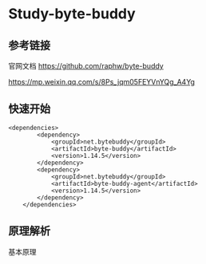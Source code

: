 # Study-byte-buddy



## 参考链接

官网文档 https://github.com/raphw/byte-buddy

https://mp.weixin.qq.com/s/8Ps_jqm05FEYVnYQg_A4Yg

## 快速开始

```
<dependencies>
        <dependency>
            <groupId>net.bytebuddy</groupId>
            <artifactId>byte-buddy</artifactId>
            <version>1.14.5</version>
        </dependency>
        <dependency>
            <groupId>net.bytebuddy</groupId>
            <artifactId>byte-buddy-agent</artifactId>
            <version>1.14.5</version>
        </dependency>
    </dependencies>
```



## 原理解析

基本原理
